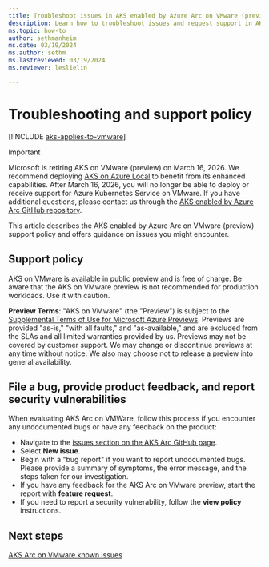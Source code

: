 ```yaml
---
title: Troubleshoot issues in AKS enabled by Azure Arc on VMware (preview)
description: Learn how to troubleshoot issues and request support in AKS enabled by Arc on VMware.
ms.topic: how-to
author: sethmanheim
ms.date: 03/19/2024
ms.author: sethm 
ms.lastreviewed: 03/19/2024
ms.reviewer: leslielin

---
```


# Troubleshooting and support policy

[!INCLUDE [aks-applies-to-vmware](includes/aks-hci-applies-to-skus/aks-applies-to-vmware.md)]

> [!IMPORTANT]
> Microsoft is retiring AKS on VMware (preview) on March 16, 2026. We recommend deploying [AKS on Azure Local](aks-whats-new-23h2.md) to benefit from its enhanced capabilities. After March 16, 2026, you will no longer be able to deploy or receive support for Azure Kubernetes Service on VMware. If you have additional questions, please contact us through the [AKS enabled by Azure Arc GitHub repository](http://aka.ms/aksarc-github).

This article describes the AKS enabled by Azure Arc on VMware (preview) support policy and offers guidance on issues you might encounter.

## Support policy

AKS on VMware is available in public preview and is free of charge. Be aware that the AKS on VMware preview is not recommended for production workloads. Use it with caution.

**Preview Terms**: "AKS on VMware" (the "Preview") is subject to the [Supplemental Terms of Use for Microsoft Azure Previews](https://azure.microsoft.com/support/legal/preview-supplemental-terms/). Previews are provided "as-is," "with all faults," and "as-available," and are excluded from the SLAs and all limited warranties provided by us. Previews may not be covered by customer support. We may change or discontinue previews at any time without notice. We also may choose not to release a preview into general availability.

## File a bug, provide product feedback, and report security vulnerabilities

When evaluating AKS Arc on VMWare, follow this process if you encounter any undocumented bugs or have any feedback on the product:

- Navigate to the [issues section on the AKS Arc GitHub page](https://github.com/Azure/aksArc/issues).
- Select **New issue**.
- Begin with a "bug report" if you want to report undocumented bugs. Please provide a summary of symptoms, the error message, and the steps taken for our investigation.
- If you have any feedback for the AKS Arc on VMware preview, start the report with **feature request**.
- If you need to report a security vulnerability, follow the **view policy** instructions.

## Next steps

[AKS Arc on VMware known issues](aks-vmware-known-issues.md)
